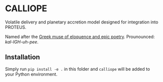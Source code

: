 # CALLIOPE
Volatile delivery and planetary accretion model designed for integration into PROTEUS.

Named after the [Greek muse of eloquence and epic poetry](https://en.wikipedia.org/wiki/Calliope).
Prounounced: *kal-IGH-uh-pee*.

## Installation

Simply run `pip install -e .` in this folder and `calliope` will be added to your Python environment.

